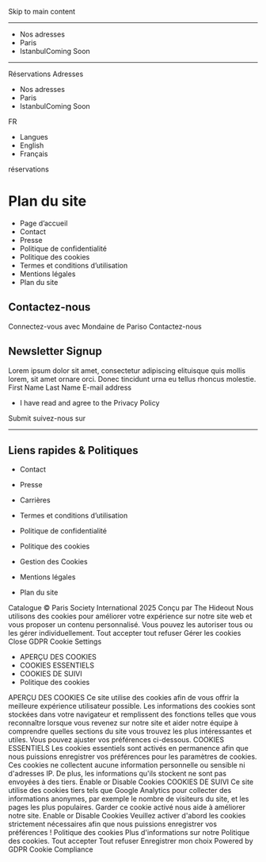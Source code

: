 Skip to main content
  *   *   * 

  * Nos adresses
  * Paris
  * IstanbulComing Soon


  *   *   * 

Réservations
Adresses
  * Nos adresses
  * Paris
  * IstanbulComing Soon


FR
  * Langues
  * English
  * Français


réservations
# Plan du site
  * Page d’accueil
  * Contact
  * Presse
  * Politique de confidentialité
  * Politique des cookies
  * Termes et conditions d’utilisation
  * Mentions légales
  * Plan du site


## Contactez-nous
Connectez-vous avec Mondaine de Pariso
Contactez-nous
## Newsletter Signup
Lorem ipsum dolor sit amet, consectetur adipiscing elituisque quis mollis lorem, sit amet ornare orci. Donec tincidunt urna eu tellus rhoncus molestie.
First Name
Last Name
E-mail address
  * I have read and agree to the Privacy Policy


Submit
suivez-nous sur
  *   *   * 

## Liens rapides & Politiques
  * Contact
  * Presse
  * Carrières
  * Termes et conditions d’utilisation


  * Politique de confidentialité
  * Politique des cookies
  * Gestion des Cookies
  * Mentions légales
  * Plan du site


Catalogue
© Paris Society International 2025 Conçu par The Hideout
Nous utilisons des cookies pour améliorer votre expérience sur notre site web et vous proposer un contenu personnalisé. Vous pouvez les autoriser tous ou les gérer individuellement.
Tout accepter tout refuser Gérer les cookies
Close GDPR Cookie Settings
  * APERÇU DES COOKIES
  * COOKIES ESSENTIELS
  * COOKIES DE SUIVI
  * Politique des cookies


APERÇU DES COOKIES
Ce site utilise des cookies afin de vous offrir la meilleure expérience utilisateur possible. Les informations des cookies sont stockées dans votre navigateur et remplissent des fonctions telles que vous reconnaître lorsque vous revenez sur notre site et aider notre équipe à comprendre quelles sections du site vous trouvez les plus intéressantes et utiles. Vous pouvez ajuster vos préférences ci-dessous.
COOKIES ESSENTIELS
Les cookies essentiels sont activés en permanence afin que nous puissions enregistrer vos préférences pour les paramètres de cookies. Ces cookies ne collectent aucune information personnelle ou sensible ni d'adresses IP. De plus, les informations qu'ils stockent ne sont pas envoyées à des tiers.
Enable or Disable Cookies
COOKIES DE SUIVI
Ce site utilise des cookies tiers tels que Google Analytics pour collecter des informations anonymes, par exemple le nombre de visiteurs du site, et les pages les plus populaires. Garder ce cookie activé nous aide à améliorer notre site.
Enable or Disable Cookies
Veuillez activer d'abord les cookies strictement nécessaires afin que nous puissions enregistrer vos préférences !
Politique des cookies
Plus d'informations sur notre Politique des cookies.
Tout accepter Tout refuser Enregistrer mon choix
Powered by GDPR Cookie Compliance
